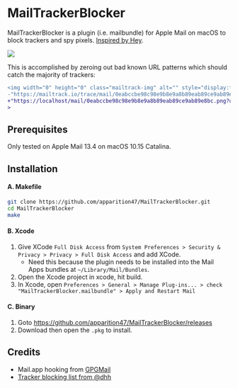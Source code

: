 # MailTrackerBlocker

MailTrackerBlocker is a plugin (i.e. mailbundle) for Apple Mail on macOS to block trackers and spy pixels. [Inspired by Hey](https://twitter.com/dhh/status/1253389224516005889).

![](https://user-images.githubusercontent.com/3298414/86532790-795c7480-bf07-11ea-9939-e82b12b04c3e.png)

This is accomplished by zeroing out bad known URL patterns which should catch the majority of trackers:

```diff
<img width="0" height="0" class="mailtrack-img" alt="" style="display:flex" src=
-"https://mailtrack.io/trace/mail/0eabccbe98c98e9b8e9a8b89eab89ce9ab89e8bc.png?u=1234567"
+"https://localhost/mail/0eabccbe98c98e9b8e9a8b89eab89ce9ab89e8bc.png?u=1234567"
>
```


## Prerequisites

Only tested on Apple Mail 13.4 on macOS 10.15 Catalina.

## Installation

#### A. Makefile
```bash
git clone https://github.com/apparition47/MailTrackerBlocker.git
cd MailTrackerBlocker
make
```

#### B. Xcode

1. Give XCode `Full Disk Access` from `System Preferences > Security & Privacy > Privacy > Full Disk Access` and add XCode.
     * Need this because the plugin needs to be installed into the Mail Apps bundles at `~/Library/Mail/Bundles`.
2. Open the Xcode project in xcode, hit build.
3. In Xcode, open `Preferences > General > Manage Plug-ins... > check "MailTrackerBlocker.mailbundle" > Apply and Restart Mail`

#### C. Binary

1. Goto https://github.com/apparition47/MailTrackerBlocker/releases
2. Download then open the `.pkg` to install.


## Credits

* Mail.app hooking from [GPGMail](https://github.com/GPGTools/GPGMail)
* [Tracker blocking list from @dhh](https://gist.github.com/dhh/360f4dc7ddbce786f8e82b97cdad9d20)